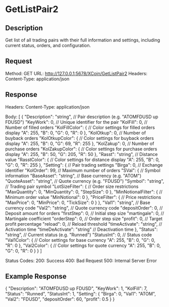 # GetListPair2

## Description
Get list of all trading pairs with their full information and settings, including current status, orders, and configuration.

## Request
Method: GET 
URL: http://127.0.0.1:5678/XCoin/GetListPair2
Headers:
  Content-Type: application/json

## Response
Headers:
  Content-Type: application/json

Body:
[
  {
    "Description": "string",       // Pair description (e.g. "ATOMFDUSD up FDUSD")
    "KeyWork": 0,                // Unique identifier for the pair
    "KolFill": 0,              // Number of filled orders
    "KolFillColor": {           // Color settings for filled orders display
      "A": 255,
      "B": 0,
      "G": 0,
      "R": 0
    },
    "KolOtkup": 0,             // Number of buyback orders
    "KolOtkupColor": {         // Color settings for buyback orders display
      "A": 255,
      "B": 0,
      "G": 69,
      "R": 255
    },
    "KolZakup": 0,             // Number of purchase orders
    "KolZakupColor": {         // Color settings for purchase orders display
      "A": 255,
      "B": 50,
      "G": 205,
      "R": 50
    },
    "Rasst": "string",          // Distance value
    "RasstColor": {            // Color settings for distance display
      "A": 255,
      "B": 0,
      "G": 0,
      "R": 255
    },
    "Setting": {                // Pair trading settings
      "Birga": 0,              // Exchange identifier
      "KolOrder": 99,          // Maximum number of orders
      "SVal": {                // Symbol information
        "BaseAsset": "string",  // Base currency (e.g. "ATOM")
        "QuoteAsset": "string", // Quote currency (e.g. "FDUSD")
        "Symbol": "string",      // Trading pair symbol
        "LotSizeFilter": {      // Order size restrictions
          "MaxQuantity": 0,
          "MinQuantity": 0,
          "StepSize": 0
        },
        "MinNotionalFilter": {  // Minimum order value
          "MinNotional": 0
        },
        "PriceFilter": {        // Price restrictions
          "MaxPrice": 0,
          "MinPrice": 0,
          "TickSize": 0
        }
      },
      "Val1": "string",         // Base currency code
      "Val2": "string",         // Quote currency code
      "depositOrder": 0,        // Deposit amount for orders
      "firstStep": 0,          // Initial step size
      "martingale": 0,         // Martingale coefficient
      "orderStep": 0,          // Order step size
      "profit": 0,             // Target profit percentage
      "reload": 0,             // Reload threshold
      "timeActivate": "string",  // Activation time
      "timeDeActivate": "string" // Deactivation time
    },
    "Status": "string",         // Current status (e.g. "Runned")
    "StatusInt": 0,            // Status code
    "Val1Color": {             // Color settings for base currency
      "A": 255,
      "B": 0,
      "G": 0,
      "R": 0
    },
    "Val2Color": {             // Color settings for quote currency
      "A": 255,
      "B": 0,
      "G": 0,
      "R": 0
    }
  }
]

Status Codes:
  200: Success
  400: Bad Request
  500: Internal Server Error

## Example Response
{
  "Description": "ATOMFDUSD up FDUSD",
  "KeyWork": 1,
  "KolFill": 7,
  "Status": "Runned",
  "StatusInt": 1,
  "Setting": {
    "Birga": 0,
    "Val1": "ATOM",
    "Val2": "FDUSD",
    "depositOrder": 60,
    "profit": 0.5
  }
}
